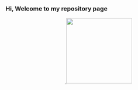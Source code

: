 ### Hi, Welcome to my repository page


<p align="center">
<a href="https://github.com/kayua">
<!-- <img height="180em" padding: 2px src="https://github-readme-stats.vercel.app/api?username=kayua&show_icons=true&theme=default&include_all_commits=true&count_private=true"/> -->
  <img height="5em"src="https://i.stack.imgur.com/CtiyS.png">
<img height="180em" padding: 2px src="https://github-readme-stats.vercel.app/api/top-langs/?username=kayua&layout=compact&langs_count=10&theme=default"/>
</p>
